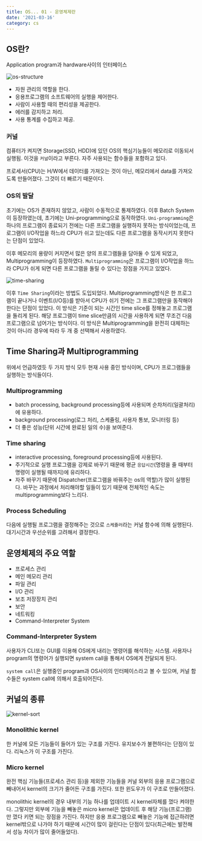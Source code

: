 ```yaml
---
title: OS... 01 - 운영체제란
date: '2021-03-16'
category: cs
---
```


## OS란?

Application program과 hardware사이의 인터페이스

![os-structure](https://raw.githubusercontent.com/qkrdmstlr3/devlog/main/posts/contents/develop/images/os-structure.png)

- 자원 관리의 역할을 한다.
- 응용프로그램의 소프트웨어의 실행을 제어한다.
- 사람이 사용할 때의 편리성을 제공한다.
- 에러를 감지하고 처리.
- 사용 통계를 수집하고 제공.

### 커널

컴퓨터가 켜지면 Storage(SSD, HDD)에 있던 OS의 핵심기능들이 메모리로 이동되서 실행됨. 이것을 `커널`이라고 부른다. 자주 사용되는 함수들을 포함하고 있다.

프로세서(CPU)는 H/W에서 데이터를 가져오는 것이 아닌, 메모리에서 data를 가져오도록 만들어졌다. 그것이 더 빠르기 때문이다.

### OS의 발달

초기에는 OS가 존재하지 않았고, 사람이 수동적으로 통제하였다. 이후 Batch System이 등장하였는데, 초기에는 Uni-programming으로 동작하였다. `Uni-programming`은 하나의 프로그램이 종료되기 전에는 다른 프로그램을 실행하지 못하는 방식이었는데, 프로그램이 I/O작업을 하느라 CPU가 쉬고 있는데도 다른 프로그램을 동작시키지 못한다는 단점이 있었다.

이후 메모리의 용량이 커지면서 많은 양의 프로그램들을 담아둘 수 있게 되었고, Multiprogramming이 등장하였다. `Multiprogramming`은 프로그램이 I/O작업을 하느라 CPU가 쉬게 되면 다른 프로그램을 돌릴 수 있다는 장점을 가지고 있었다.

![time-sharing](https://raw.githubusercontent.com/qkrdmstlr3/devlog/main/posts/contents/develop/images/time-sharing.png)

이후 `Time Sharing`이라는 방법도 도입되었다. Multiprogramming방식은 한 프로그램이 끝나거나 이벤트(I/O등)를 받아서 CPU가 쉬기 전에는 그 프로그램만을 동작해야 한다는 단점이 있었다. 이 방식은 기준이 되는 시간인 time slice를 정해놓고 프로그램을 돌리게 된다. 해당 프로그램이 time slice만큼의 시간을 사용하게 되면 무조건 다음 프로그램으로 넘어가는 방식이다. 이 방식은 Multiprogramming을 완전히 대체하는 것이 아니라 경우에 따라 두 개 중 선택해서 사용하였다.

## Time Sharing과 Multiprogramming

위에서 언급하였듯 두 가지 방식 모두 현재 사용 중인 방식이며, CPU가 프로그램들을 실행하는 방식들이다.

### Multiprogramming

- batch processing, background processing등에 사용되며 순차처리(일괄처리)에 유용하다.
- background processing(로그 처리, 스케쥴링, 사용자 통보, 모니터링 등)
- 더 좋은 성능(단위 시간에 완료된 일의 수)을 보여준다.

### Time sharing

- interactive processing, foreground processing등에 사용된다.
- 주기적으로 실행 프로그램을 강제로 바꾸기 때문에 평균 `응답시간`(명령을 줄 때부터 명령이 실행될 때까지)에 유리하다.
- 자주 바꾸기 때문에 Dispatcher(프로그램을 바꿔주는 os의 역할)가 많이 실행된다. 바꾸는 과정에서 처리해야할 일들이 있기 때문에 전체적인 속도는 multiprogramming보다 느리다.

### Process Scheduling

다음에 실행될 프로그램을 결정해주는 것으로 `스케쥴러`라는 커널 함수에 의해 실행된다. 대기시간과 우선순위를 고려해서 결정한다.

## 운영체제의 주요 역할

- 프로세스 관리
- 메인 메모리 관리
- 파일 관리
- I/O 관리
- 보조 저장장치 관리
- 보안
- 네트워킹
- Command-Interpreter System

### Command-Interpreter System

사용자가 CLI또는 GUI를 이용해 OS에게 내리는 명령어를 해석하는 시스템. 사용자나 program의 명령어가 실행되면 system call을 통해서 OS에게 전달되게 된다.

`system call`은 실행중인 program과 OS사이의 인터페이스라고 볼 수 있으며, 커널 함수들은 system call에 의해서 호출되어진다.

## 커널의 종류

![kernel-sort](https://raw.githubusercontent.com/qkrdmstlr3/devlog/main/posts/contents/develop/images/kernel-sort.png)

### Monolithic kernel

한 커널에 모든 기능들이 들어가 있는 구조를 가진다. 유지보수가 불편하다는 단점이 있다. 리눅스가 이 구조를 가진다.

### Micro kernel

완전 핵심 기능들(프로세스 관리 등)을 제외한 기능들을 커널 외부의 응용 프로그램으로 빼내어서 kernel의 크기가 줄어든 구조를 가진다. 또한 윈도우가 이 구조로 만들어졌다.

monolithic kernel의 경우 내부의 기능 하나를 업데이트 시 kernel자체를 껐다 켜야한다. 그렇지만 외부에 기능을 빼놓은 micro kernel은 업데이트 후 해당 기능(프로그램)만 껐다 키면 되는 장점을 가진다. 하지만 응용 프로그램으로 빼놓은 기능에 접근하려면 kernel밖으로 나가야 하기 때문에 시간이 많이 걸린다는 단점이 있다(최근에는 발전해서 성능 차이가 많이 줄어들었다).
